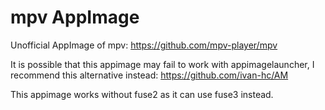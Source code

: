 # mpv AppImage

Unofficial AppImage of mpv: https://github.com/mpv-player/mpv

It is possible that this appimage may fail to work with appimagelauncher, I recommend this alternative instead: https://github.com/ivan-hc/AM

This appimage works without fuse2 as it can use fuse3 instead.
